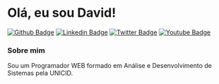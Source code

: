 # Olá, eu sou David!

[![Github Badge](https://img.shields.io/badge/-Github-000?style=flat-square&logo=Github&logoColor=white&link=https://github.com/davidfrei7as)](https://github.com/davidfrei7as)
[![Linkedin Badge](https://img.shields.io/badge/-LinkedIn-blue?style=flat-square&logo=Linkedin&logoColor=white&link=https://www.linkedin.com/in/davidfrei7as/)](https://www.linkedin.com/in/davidfrei7as/)
[![Twitter Badge](https://img.shields.io/badge/-Twitter-1ca0f1?style=flat-square&labelColor=1ca0f1&logo=twitter&logoColor=white&link=https://twitter.com/davidfrei7as)](https://twitter.com/davidfrei7as)
[![Youtube Badge](https://img.shields.io/badge/-YouTube-ff0000?style=flat-square&labelColor=ff0000&logo=youtube&logoColor=white&link=https://www.youtube.com/user/davidfrei7as)](https://www.youtube.com/user/davidfrei7as)

### Sobre mim
Sou um Programador WEB formado em Análise e Desenvolvimento de Sistemas pela UNICID.
